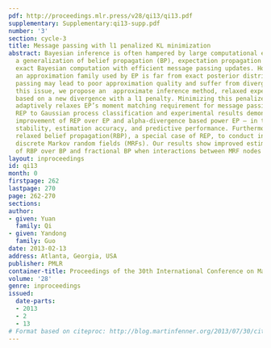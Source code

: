 ```yaml
---
pdf: http://proceedings.mlr.press/v28/qi13/qi13.pdf
supplementary: Supplementary:qi13-supp.pdf
number: '3'
section: cycle-3
title: Message passing with l1 penalized KL minimization
abstract: Bayesian inference is often hampered by large computational expense.  As
  a generalization of belief propagation (BP), expectation propagation (EP) approximates
  exact Bayesian computation with efficient message passing updates. However, when
  an approximation family used by EP is far from exact posterior distributions, message
  passing may lead to poor approximation quality and suffer from divergence. To address
  this issue, we propose an  approximate inference method, relaxed expectation propagation(REP),
  based on a new divergence with a l1 penalty. Minimizing this penalized divergence
  adaptively relaxes EP’s moment matching requirement for message passing. We apply
  REP to Gaussian process classification and experimental results demonstrate significant
  improvement of REP over EP and alpha-divergence based power EP – in terms of algorithmic
  stability, estimation accuracy, and predictive performance. Furthermore, we develop
  relaxed belief propagation(RBP), a special case of REP, to conduct inference on
  discrete Markov random fields (MRFs). Our results show improved estimation accuracy
  of RBP over BP and fractional BP when interactions between MRF nodes are strong.
layout: inproceedings
id: qi13
month: 0
firstpage: 262
lastpage: 270
page: 262-270
sections: 
author:
- given: Yuan
  family: Qi
- given: Yandong
  family: Guo
date: 2013-02-13
address: Atlanta, Georgia, USA
publisher: PMLR
container-title: Proceedings of the 30th International Conference on Machine Learning
volume: '28'
genre: inproceedings
issued:
  date-parts:
  - 2013
  - 2
  - 13
# Format based on citeproc: http://blog.martinfenner.org/2013/07/30/citeproc-yaml-for-bibliographies/
---
```


